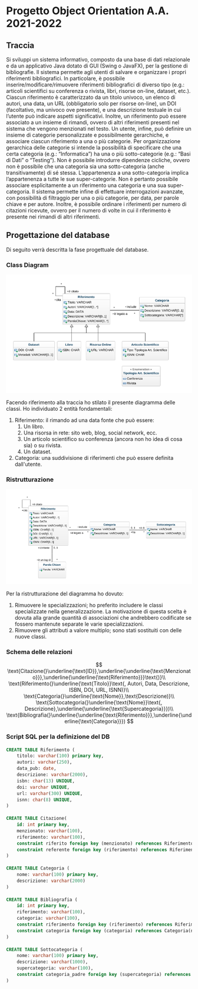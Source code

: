 # Progetto Object Orientation A.A. 2021-2022
## Traccia
Si sviluppi un sistema informativo, composto da una base di dati relazionale e da un applicativo Java dotato di GUI (Swing o JavaFX), per la gestione di bibliografie. Il sistema permette agli utenti di salvare e organizzare i propri riferimenti bibliografici. In particolare, è possibile inserire/modificare/rimuovere riferimenti bibliografici di diverso tipo (e.g.: articoli scientifici su conferenza o rivista, libri, risorse on-line, dataset, etc.). Ciascun riferimento è caratterizzato da un titolo univoco, un elenco di autori, una data, un URL (obbligatorio solo per risorse on-line), un DOI (facoltativo, ma univoco ove presente), e una descrizione testuale in cui l’utente può indicare aspetti significativi. Inoltre, un riferimento può essere associato a un insieme di rimandi, ovvero di altri riferimenti presenti nel sistema che vengono menzionati nel testo. Un utente, infine, può definire un insieme di categorie personalizzate e possibilmente gerarchiche, e associare ciascun riferimento a una o più categorie. Per organizzazione gerarchica delle categorie si intende la possibilità di specificare che una certa categoria (e.g.: “Informatica”) ha una o più sotto-categorie (e.g.: “Basi di Dati” o “Testing”). Non è possibile introdurre dipendenze cicliche, ovvero non è possibile che una categoria sia una sotto-categoria (anche transitivamente) di sé stessa. L’appartenenza a una sotto-categoria implica l’appartenenza a tutte le sue super-categorie. Non è pertanto possibile associare esplicitamente a un riferimento una categoria e una sua super-categoria. Il sistema permette infine di effettuare interrogazioni avanzate, con possibilità di filtraggio per una o più categorie, per data, per parole chiave e per autore. Inoltre, è possibile ordinare i riferimenti per numero di citazioni ricevute, ovvero per il numero di volte in cui il riferimento è presente nei rimandi di altri riferimenti.

## Progettazione del database
Di seguito verrà descritta la fase progettuale del database.
### Class Diagram
![Class Diagram](Pictures/class-diagram.png)

Facendo riferimento alla traccia ho stilato il presente diagramma delle classi. Ho individuato 2 entità fondamentali:
1. Riferimento: il rimando ad una data fonte che può essere:
	1. Un libro.
	2. Una risorsa in rete: sito web, blog, social network, ecc.
	3. Un articolo scientifico su conferenza (ancora non ho idea di cosa sia) o su rivista.
	4. Un dataset.
2. Categoria: una suddivisione di riferimenti che può essere definita dall'utente.
### Ristrutturazione

![ClassDiagramRistrutturato](Pictures/class-diagram-ristrutturato.png)

Per la ristrutturazione del diagramma ho dovuto:

1. Rimuovere le specializzazioni; ho preferito includere le classi specializzate nella generalizzazione. La motivazione di questa scelta è dovuta alla grande quantità di associazioni che andrebbero codificate se fossero mantenute separate le varie specializzazioni.
2. Rimuovere gli attributi a valore multiplo; sono stati sostituiti con delle nuove classi. 

### Schema delle relazioni

$$
\text{Citazione(}\underline{\text{ID}},\underline{\underline{\text{Menzionato}}},\underline{\underline{\text{Riferimento}}}\text{)}\\
\text{Riferimento(}\underline{\text{Titolo}}\text{, Autori, Data, Descrizione, ISBN, DOI, URL, ISNN)}\\
\text{Categoria(}\underline{\text{Nome}},\text{Descrizione)}\\
\text{Sottocategoria(}\underline{\text{Nome}}\text{, Descrizione},\underline{\underline{\text{Supercategoria}}})\\
\text{Bibliografia(}\underline{\underline{\text{Riferimento}}},\underline{\underline{\text{Categoria}}})
$$

### Script SQL per la definizione del DB

```sql
CREATE TABLE Riferimento (
	titolo: varchar(100) primary key,
    autori: varchar(250),
    data_pub: date,
    descrizione: varchar(2000),
    isbn: char(13) UNIQUE,
    doi: varchar UNIQUE,
    url: varchar(300) UNIQUE,
    isnn: char(8) UNIQUE,
)

CREATE TABLE Citazione(
	id: int primary key,
    menzionato: varchar(100),
    riferimento: varchar(100),
    constraint riferito foreign key (menzionato) references Riferimento(titolo),
    constraint referente foreign key (riferimento) references Riferimento(titolo)
)

CREATE TABLE Categoria (
	nome: varchar(100) primary key,
    descrizione: varchar(2000)
)

CREATE TABLE Bibliografia (
	id: int primary key,
    riferimento: varchar(100),
    categoria: varchar(100),
    constraint riferimento foreign key (riferimento) references Riferimento(titolo),
    constraint categoria foreign key (categoria) references Categoria(nome)
)

CREATE TABLE Sottocategoria (
	nome: varchar(100) primary key,
    descrizione: varchar(1000),
    supercategoria: varchar(100),
    constraint categoria_padre foreign key (supercategoria) references Categoria(nome)
)
```

